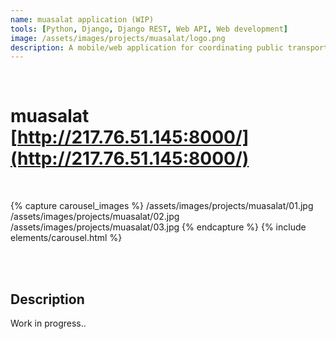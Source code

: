 ```yaml
---
name: muasalat application (WIP)
tools: [Python, Django, Django REST, Web API, Web development]
image: /assets/images/projects/muasalat/logo.png
description: A mobile/web application for coordinating public transportation in Jordan.
---
```


<br>

# muasalat **[http://217.76.51.145:8000/](http://217.76.51.145:8000/)**

<br>

{% capture carousel_images %}
/assets/images/projects/muasalat/01.jpg
/assets/images/projects/muasalat/02.jpg
/assets/images/projects/muasalat/03.jpg
{% endcapture %}
{% include elements/carousel.html %}

<br>
<br>


## Description

Work in progress..